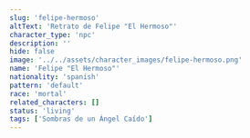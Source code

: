 ```yaml
---
slug: 'felipe-hermoso'
altText: 'Retrato de Felipe "El Hermoso"'
character_type: 'npc'
description: ''
hide: false
image: '../../assets/character_images/felipe-hermoso.png'
name: 'Felipe "El Hermoso"'
nationality: 'spanish'
pattern: 'default'
race: 'mortal'
related_characters: []
status: 'living'
tags: ['Sombras de un Ángel Caído']
---
```

